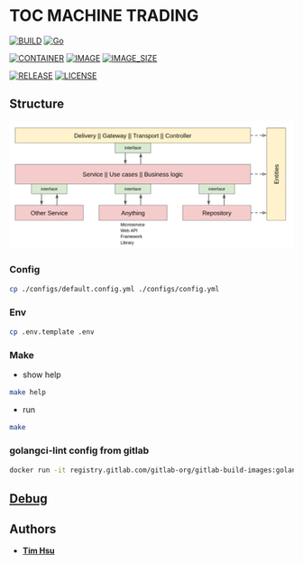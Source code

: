 # TOC MACHINE TRADING

[![BUILD](https://img.shields.io/github/actions/workflow/status/ToC-Taiwan/toc-machine-trading/main.yml?style=for-the-badge&logo=github)](https://github.com/ToC-Taiwan/toc-machine-trading/actions/workflows/main.yml)
[![Go](https://img.shields.io/github/go-mod/go-version/ToC-Taiwan/toc-machine-trading?style=for-the-badge&logo=go)](https://golang.org)

[![CONTAINER](https://img.shields.io/badge/Container-Docker-blue?style=for-the-badge&logo=docker&logoColor=blue)](https://www.docker.com)
[![IMAGE](https://img.shields.io/docker/pulls/maochindada/toc-machine-trading?style=for-the-badge)](https://hub.docker.com/repository/docker/maochindada/toc-machine-trading/general)
[![IMAGE_SIZE](https://img.shields.io/docker/image-size/maochindada/toc-machine-trading/latest?style=for-the-badge)](https://hub.docker.com/repository/docker/maochindada/toc-machine-trading/general)

[![RELEASE](https://img.shields.io/github/release/ToC-Taiwan/toc-machine-trading?style=for-the-badge)](https://github.com/ToC-Taiwan/toc-machine-trading/releases/latest)
[![LICENSE](https://img.shields.io/github/license/ToC-Taiwan/toc-machine-trading?style=for-the-badge)](COPYING)

## Structure

![Example](docs/assets/layers.png)

### Config

```sh
cp ./configs/default.config.yml ./configs/config.yml
```

### Env

```sh
cp .env.template .env
```

### Make

- show help

```sh
make help
```

- run

```sh
make
```

### golangci-lint config from gitlab

```sh
docker run -it registry.gitlab.com/gitlab-org/gitlab-build-images:golangci-lint-alpine cat /golangci/.golangci.yml
```

## [Debug](./docs/DEBUG.md)

## Authors

- [**Tim Hsu**](https://github.com/Chindada)
